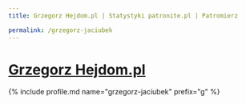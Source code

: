 ```yaml
---
title: Grzegorz Hejdom.pl | Statystyki patronite.pl | Patromierz

permalink: /grzegorz-jaciubek
---
```


# [Grzegorz Hejdom.pl](https://patronite.pl/grzegorz-jaciubek)

{% include profile.md name="grzegorz-jaciubek" prefix="g" %}
